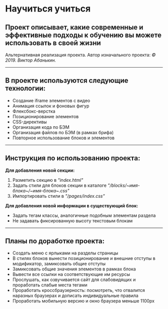 # Научиться учиться

## Проект описывает, какие современные и эффективные подходы к обучению вы можете использовать в своей жизни
Альтернативная реализация проекта.  Автор изначального проекта: *© 2019. Виктор Абанькин.*

-------------------
## В проекте используются следующие технологии:
* Создание iframe элементов с видео
* Анимация ссылок и фоновых фигур
* Флексбокс-верстка
* Позиционирование элементов
* CSS-директивы
* Организация кода по БЭМ
* Организация файлов по БЭМ (в рамках брифа)
* Повторное использование блоков и элементов

-------------------
## Инструкция по использованию проекта:

**Для добавления новой секции:**
1. Разметить секцию в *"index.html"*
2. Задать стили для блоков секции в каталоге *"/blocks/~имя-блока~/~имя-блока~.css"*
3. Импортировать стили в *"/pages/index.css"*

**Для добавления новой информации в существующий блок:**
* Задать тегам классы, аналогичные подобным элементам раздела
* Не задавать фиксированную высоту текстовым блокам

-------------------
## Планы по доработке проекта:
 * Создать меню с ярлыками на разделы страницы
 * В стилях блоков вынести позиционирование и внешние отступы в модификатор, замиксовать общие отступы
 * Замиксовать общие значения элементов в рамках блока
 * Вывести все ссылки на соответствующие им ресурсы
 * Прослушать, как озвучивается сайт для слабовидящих и проработать слабые места тегами
 * Проработать кроссбраузерность: посмотреть, что отвалится наразных браузерах и дописать индивидуальные правила
 * Проработать мобильную версию и окно браузера меньше 1100px

